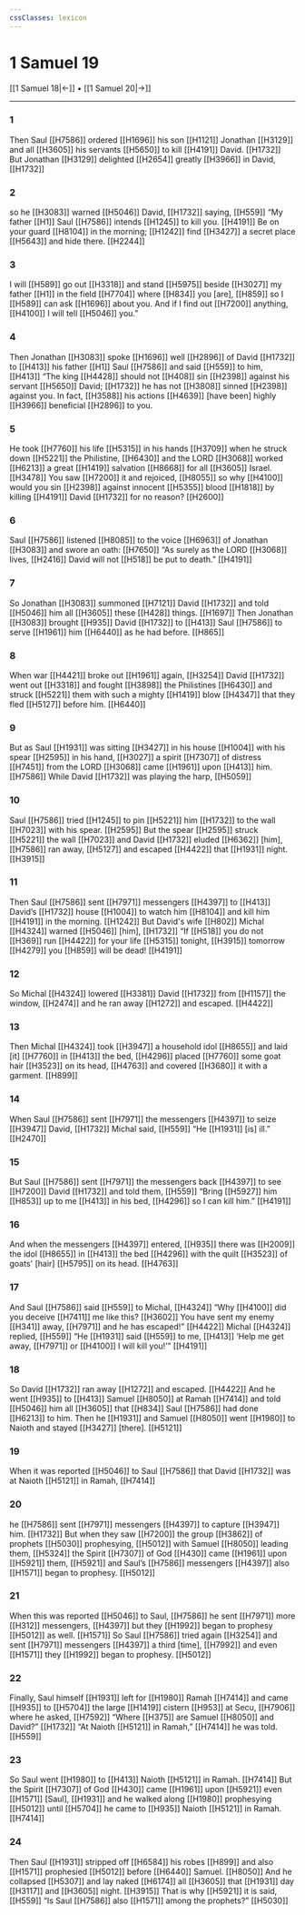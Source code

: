 ```yaml
---
cssClasses: lexicon
---
```


# 1 Samuel 19

[[1 Samuel 18|←]] • [[1 Samuel 20|→]]

---

### 1
Then Saul [[H7586]] ordered [[H1696]] his son [[H1121]] Jonathan [[H3129]] and all [[H3605]] his servants [[H5650]] to kill [[H4191]] David. [[H1732]] But Jonathan [[H3129]] delighted [[H2654]] greatly [[H3966]] in David, [[H1732]]

### 2
so he [[H3083]] warned [[H5046]] David, [[H1732]] saying, [[H559]] “My father [[H1]] Saul [[H7586]] intends [[H1245]] to kill you. [[H4191]] Be on your guard [[H8104]] in the morning; [[H1242]] find [[H3427]] a secret place [[H5643]] and hide there. [[H2244]]

### 3
I will [[H589]] go out [[H3318]] and stand [[H5975]] beside [[H3027]] my father [[H1]] in the field [[H7704]] where [[H834]] you [are], [[H859]] so I [[H589]] can ask [[H1696]] about you.  And if I find out [[H7200]] anything, [[H4100]] I will tell [[H5046]] you.” 

### 4
Then Jonathan [[H3083]] spoke [[H1696]] well [[H2896]] of David [[H1732]] to [[H413]] his father [[H1]] Saul [[H7586]] and said [[H559]] to him, [[H413]] “The king [[H4428]] should not [[H408]] sin [[H2398]] against his servant [[H5650]] David; [[H1732]] he has not [[H3808]] sinned [[H2398]] against you.  In fact, [[H3588]] his actions [[H4639]] [have been] highly [[H3966]] beneficial [[H2896]] to you. 

### 5
He took [[H7760]] his life [[H5315]] in his hands [[H3709]] when he struck down [[H5221]] the Philistine, [[H6430]] and the LORD [[H3068]] worked [[H6213]] a great [[H1419]] salvation [[H8668]] for all [[H3605]] Israel. [[H3478]] You saw [[H7200]] it and rejoiced, [[H8055]] so why [[H4100]] would you sin [[H2398]] against innocent [[H5355]] blood [[H1818]] by killing [[H4191]] David [[H1732]] for no reason? [[H2600]]

### 6
Saul [[H7586]] listened [[H8085]] to the voice [[H6963]] of Jonathan [[H3083]] and swore an oath: [[H7650]] “As surely as the LORD [[H3068]] lives, [[H2416]] David will not [[H518]] be put to death.” [[H4191]]

### 7
So Jonathan [[H3083]] summoned [[H7121]] David [[H1732]] and told [[H5046]] him  all [[H3605]] these [[H428]] things. [[H1697]] Then Jonathan [[H3083]] brought [[H935]] David [[H1732]] to [[H413]] Saul [[H7586]] to serve [[H1961]] him [[H6440]] as he had before. [[H865]]

### 8
When war [[H4421]] broke out [[H1961]] again, [[H3254]] David [[H1732]] went out [[H3318]] and fought [[H3898]] the Philistines [[H6430]] and struck [[H5221]] them  with such a mighty [[H1419]] blow [[H4347]] that they fled [[H5127]] before him. [[H6440]]

### 9
But as Saul [[H1931]] was sitting [[H3427]] in his house [[H1004]] with his spear [[H2595]] in his hand, [[H3027]] a spirit [[H7307]] of distress [[H7451]] from the LORD [[H3068]] came [[H1961]] upon [[H413]] him. [[H7586]] While David [[H1732]] was playing the harp, [[H5059]]

### 10
Saul [[H7586]] tried [[H1245]] to pin [[H5221]] him [[H1732]] to the wall [[H7023]] with his spear. [[H2595]] But the spear [[H2595]] struck [[H5221]] the wall [[H7023]] and David [[H1732]] eluded [[H6362]] [him], [[H7586]] ran away, [[H5127]] and escaped [[H4422]] that [[H1931]] night. [[H3915]]

### 11
Then Saul [[H7586]] sent [[H7971]] messengers [[H4397]] to [[H413]] David’s [[H1732]] house [[H1004]] to watch him [[H8104]] and kill him [[H4191]] in the morning. [[H1242]] But David's wife [[H802]] Michal [[H4324]] warned [[H5046]] [him], [[H1732]] “If [[H518]] you do not [[H369]] run [[H4422]] for your life [[H5315]] tonight, [[H3915]] tomorrow [[H4279]] you [[H859]] will be dead! [[H4191]]

### 12
So Michal [[H4324]] lowered [[H3381]] David [[H1732]] from [[H1157]] the window, [[H2474]] and he ran away [[H1272]] and escaped. [[H4422]]

### 13
Then Michal [[H4324]] took [[H3947]] a household idol [[H8655]] and laid [it] [[H7760]] in [[H413]] the bed, [[H4296]] placed [[H7760]] some goat hair [[H3523]] on its head, [[H4763]] and covered [[H3680]] it with a garment. [[H899]]

### 14
When Saul [[H7586]] sent [[H7971]] the messengers [[H4397]] to seize [[H3947]] David, [[H1732]] Michal said, [[H559]] “He [[H1931]] [is] ill.” [[H2470]]

### 15
But Saul [[H7586]] sent [[H7971]] the messengers back [[H4397]] to see [[H7200]] David [[H1732]] and told them, [[H559]] “Bring [[H5927]] him [[H853]] up to me [[H413]] in his bed, [[H4296]] so I can kill him.” [[H4191]]

### 16
And when the messengers [[H4397]] entered, [[H935]] there was [[H2009]] the idol [[H8655]] in [[H413]] the bed [[H4296]] with the quilt [[H3523]] of goats' [hair] [[H5795]] on its head. [[H4763]]

### 17
And Saul [[H7586]] said [[H559]] to Michal, [[H4324]] “Why [[H4100]] did you deceive [[H7411]] me like this? [[H3602]] You have sent my enemy [[H341]] away, [[H7971]] and he has escaped!” [[H4422]] Michal [[H4324]] replied, [[H559]] “He [[H1931]] said [[H559]] to me, [[H413]] ‘Help me get away, [[H7971]] or [[H4100]] I will kill you!’” [[H4191]]

### 18
So David [[H1732]] ran away [[H1272]] and escaped. [[H4422]] And he went [[H935]] to [[H413]] Samuel [[H8050]] at Ramah [[H7414]] and told [[H5046]] him  all [[H3605]] that [[H834]] Saul [[H7586]] had done [[H6213]] to him.  Then he [[H1931]] and Samuel [[H8050]] went [[H1980]] to Naioth  and stayed [[H3427]] [there]. [[H5121]]

### 19
When it was reported [[H5046]] to Saul [[H7586]] that David [[H1732]] was at Naioth [[H5121]] in Ramah, [[H7414]]

### 20
he [[H7586]] sent [[H7971]] messengers [[H4397]] to capture [[H3947]] him. [[H1732]] But when they saw [[H7200]] the group [[H3862]] of prophets [[H5030]] prophesying, [[H5012]] with Samuel [[H8050]] leading them, [[H5324]] the Spirit [[H7307]] of God [[H430]] came [[H1961]] upon [[H5921]] them, [[H5921]] and Saul’s [[H7586]] messengers [[H4397]] also [[H1571]] began to prophesy. [[H5012]]

### 21
When this was reported [[H5046]] to Saul, [[H7586]] he sent [[H7971]] more [[H312]] messengers, [[H4397]] but they [[H1992]] began to prophesy [[H5012]] as well. [[H1571]] So Saul [[H7586]] tried again [[H3254]] and sent [[H7971]] messengers [[H4397]] a third [time], [[H7992]] and even [[H1571]] they [[H1992]] began to prophesy. [[H5012]]

### 22
Finally, Saul himself [[H1931]] left for [[H1980]] Ramah [[H7414]] and came [[H935]] to [[H5704]] the large [[H1419]] cistern [[H953]] at Secu, [[H7906]] where he asked, [[H7592]] “Where [[H375]] are Samuel [[H8050]] and David?” [[H1732]] “At Naioth [[H5121]] in Ramah,” [[H7414]] he was told. [[H559]]

### 23
So Saul went [[H1980]] to [[H413]] Naioth [[H5121]] in Ramah. [[H7414]] But the Spirit [[H7307]] of God [[H430]] came [[H1961]] upon [[H5921]] even [[H1571]] [Saul], [[H1931]] and he walked along [[H1980]] prophesying [[H5012]] until [[H5704]] he came to [[H935]] Naioth [[H5121]] in Ramah. [[H7414]]

### 24
Then Saul [[H1931]] stripped off [[H6584]] his robes [[H899]] and also [[H1571]] prophesied [[H5012]] before [[H6440]] Samuel. [[H8050]] And he collapsed [[H5307]] and lay naked [[H6174]] all [[H3605]] that [[H1931]] day [[H3117]] and [[H3605]] night. [[H3915]] That is why [[H5921]] it is said, [[H559]] “Is Saul [[H7586]] also [[H1571]] among the prophets?” [[H5030]]

